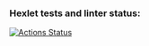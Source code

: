 ### Hexlet tests and linter status:
[![Actions Status](https://github.com/GromoZeus/frontend-project-11/actions/workflows/hexlet-check.yml/badge.svg)](https://github.com/GromoZeus/frontend-project-11/actions)